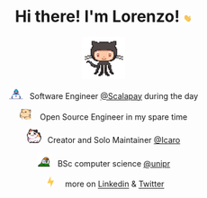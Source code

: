 <div align='center'>

<h1>Hi there! I'm Lorenzo! <img src='hand.gif' width='3%'></h1>

<img src='octo.gif' width='15%'>

<img alt="GIF" src="working.gif" width="25" /> &nbsp; Software Engineer [@Scalapay](https://www.scalapay.com/) during the day<br>

<img src="cat.gif" width="20" />&nbsp;&nbsp;&nbsp; Open Source Engineer in my spare time <br>

<img src="cat_2.gif" width="25" />&nbsp;&nbsp; Creator and Solo Maintainer [@Icaro](https://github.com/Icaro-lang)<br>

<img src="parrot.gif" width="25" /> &nbsp; BSc computer science [@unipr](https://www.unipr.it/en)<br>

&nbsp;&nbsp;<img src="lightning.gif" width="12" />&nbsp;&nbsp;&nbsp;&nbsp; more on [Linkedin](https://it.linkedin.com/in/lorenzogalafassi) & [Twitter](https://twitter.com/LGalaHere)<br>

</div>
